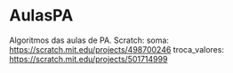# AulasPA

Algoritmos das aulas de PA.
Scratch:
soma:
https://scratch.mit.edu/projects/498700246
troca_valores: 
https://scratch.mit.edu/projects/501714999
